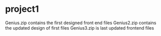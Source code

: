 # project1
Genius.zip contains the first designed front end files
Genius2.zip contains the updated design of first files
Genius3.zip is last updated frontend files

